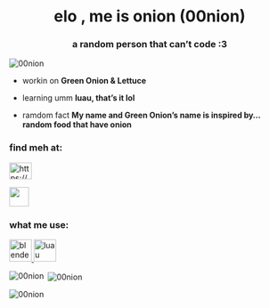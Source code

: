 <h1 align="center">elo , me is onion (00nion)</h1>
<h3 align="center">a random person that can’t code :3</h3>

<p align="left"> <img src="https://komarev.com/ghpvc/?username=00nion&label=Profile%20views&color=0e75b6&style=flat" alt="00nion" /> </p>

- workin on **Green Onion & Lettuce**

- learning umm **luau, that’s it lol**

- ramdom fact **My name and Green Onion’s name is inspired by… random food that have onion**

<h3 align="left">find meh at:</h3>
<p align="left">
<a href="https://discord.com/users/684584287412158516" target="blank"><img align="center" src="https://cdn.prod.website-files.com/6257adef93867e50d84d30e2/636e0a6a49cf127bf92de1e2_icon_clyde_blurple_RGB.png" alt="https://discord.com/users/684584287412158516" height="30" width="40" /></a>
</p>
<a href="https://www.roblox.com/users/3228179451/profile" target="blank"><img align="center" src="https://static.wikia.nocookie.net/robloxcities/images/d/d2/RobloxLogo.png/revision/latest/scale-to-width-down/985?cb=20230125021936" alt="" height="35" width="35" /></a>

<h3 align="left">what me use:</h3>
<p align="left"> <a href="https://www.blender.org/" target="_blank" rel="noreferrer"> <img src="https://download.blender.org/branding/community/blender_community_badge_white.svg" alt="blender" width="40" height="40"/> </a> <a href="https://www.luau.org/" target="_blank" rel="noreferrer"> <img src="https://upload.wikimedia.org/wikipedia/commons/thumb/8/8f/Luau_Logo_%28Programming_Language%29.svg/1200px-Luau_Logo_%28Programming_Language%29.svg.png" alt="luau" width="40" height="40"/> </a> </p>
  
<p><img align="left" src="https://github-readme-stats.vercel.app/api/top-langs?username=00nion&show_icons=true&locale=en&layout=compact" alt="00nion" /></p>
  
<p>&nbsp;<img align="center" src="https://github-readme-stats.vercel.app/api?username=00nion&show_icons=true&locale=en" alt="00nion" /></p>
  
<p><img align="center" src="https://github-readme-streak-stats.herokuapp.com/?user=00nion&" alt="00nion" /></p>
